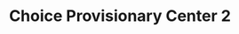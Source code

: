 ---
title: "Choice Provisionary Center 2"
url: /jackson/choice-provisionary-center-2/
shop: cannabis
---